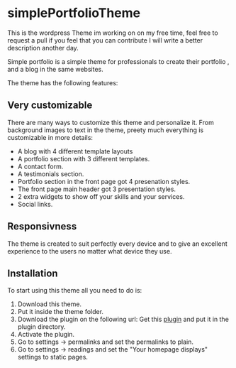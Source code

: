 # simplePortfolioTheme

This is the wordpress Theme im working on on my free time, feel free to request a pull if you feel that you can contribute
I will write a better description another day.

Simple portfolio is a simple theme for professionals to create their portfolio , and a blog in the same websites.

The theme has the following features:

## Very customizable

There are many ways to customize this theme and personalize it. From background images to text in the
theme, preety much everything is customizable in more details:

- A blog with 4 different template layouts
- A portfolio section with 3 different templates.
- A contact form.
- A testimonials section.
- Portfolio section in the front page got 4 presenation styles.
- The front page main header got 3 presentation styles.
- 2 extra widgets to show off your skills and your services.
- Social links.

## Responsivness

The theme is created to suit perfectly every device and to give an excellent experience to the users
no matter what device they use.

## Installation

To start using this theme all you need to do is:

1. Download this theme.
2. Put it inside the theme folder.
3. Download the plugin on the following url: Get this [plugin](https://github.com/ThanasisMpalatsoukas/SimplePortfolioPlugin.git) and put it in the plugin directory.
4. Activate the plugin.
5. Go to settings -> permalinks and set the permalinks to plain.
6. Go to settings -> readings and set the "Your homepage displays" settings to static pages.
